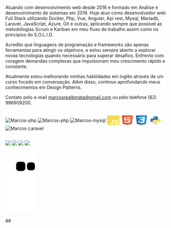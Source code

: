 Atuando com desenvolvimento web desde 2016 e formado em Análise e desenvolvimento de sistemas em 2019. Hoje atuo como desenvolvedor web Full Stack utilizando Docker, Php, Vue, Angular, Api rest, Mysql, Mariadb, Laravel, JavaScript, Azure, Git e outras, aplicando sempre que possível as metodologias Scrum e Kanban em meu fluxo de trabalho assim como os princípios do S.O.L.I.D.

Acredito que linguagens de programação e frameworks são apenas ferramentas para atingir os objetivos, e estou sempre aberto a explorar novas tecnologias quando necessário para superar desafios. Enfrento com coragem demandas complexas que impulsionam meu crescimento rápido e constante.

Atualmente estou melhorando minhas habilidades em inglês através de um curso focado em conversação. Além disso, continuo aprofundando meus conhecimentos em Design Patterns.

Contato pelo e-mail marcosrealbmata@gmail.com ou pelo telefone (82) 996909200.


<div style="display: inline_block"><br> 
  <img align="center" alt="Marcos-php" height="30" width="40" src="https://cdn.jsdelivr.net/gh/devicons/devicon/icons/php/php-original.svg">
  <img align="center" alt="Marcos-php" height="30" width="40" src="https://www.positivethinking.tech/wp-content/uploads/2021/01/Logo-Vuejs.png">
  <img align="center" alt="Marcos-mysql" height="30" width="40" src="https://cdn.jsdelivr.net/gh/devicons/devicon/icons/mysql/mysql-original.svg">
   <img align="center" alt="Marcos-Js" height="30" width="40" src="https://raw.githubusercontent.com/devicons/devicon/master/icons/javascript/javascript-plain.svg">
  <img align="center" alt="Marcos-HTML" height="30" width="40" src="https://raw.githubusercontent.com/devicons/devicon/master/icons/html5/html5-original.svg">
  <img align="center" alt="Marcos-CSS" height="30" width="40" src="https://raw.githubusercontent.com/devicons/devicon/master/icons/css3/css3-original.svg">
  <img align="center" alt="Marcos-Python" height="30" width="40" src="https://raw.githubusercontent.com/devicons/devicon/master/icons/python/python-original.svg">
  <img align="center" alt="Marcos-Laravel" height="30" width="40" src="https://cdn.jsdelivr.net/gh/devicons/devicon/icons/laravel/laravel-plain-wordmark.svg">
  
</div>
  
  ##
 
<div> 
  <a href="https://www.youtube.com/channel/UCNXCfFSX4UwJnl5UMWIyMyw" target="_blank"><img src="https://img.shields.io/badge/YouTube-FF0000?style=for-the-badge&logo=youtube&logoColor=white" target="_blank"></a>
  <a href="https://www.instagram.com/skymarkos/" target="_blank"><img src="https://img.shields.io/badge/-Instagram-%23E4405F?style=for-the-badge&logo=instagram&logoColor=white" target="_blank"></a>
  <a href = "mailto:marcosrealbmata@gmail.com"><img src="https://img.shields.io/badge/-Gmail-%23333?style=for-the-badge&logo=gmail&logoColor=white" target="_blank"></a>
  <a href="https://www.linkedin.com/in/skymarkos7" target="_blank"><img src="https://img.shields.io/badge/-LinkedIn-%230077B5?style=for-the-badge&logo=linkedin&logoColor=white" target="_blank"></a> 
 
  ![Snake animation](https://github.com/skymarkos7/skymarkos7/blob/output/github-contribution-grid-snake.svg)
 
</div>
##
